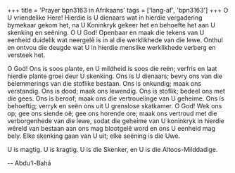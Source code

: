 +++
title = 'Prayer bpn3163 in Afrikaans'
tags = ['lang-af', 'bpn3163']
+++
O U vriendelike Here! Hierdie is U dienaars wat in hierdie vergadering bymekaar gekom het, na U Koninkryk gekeer het en behoefte het aan U skenking en seëning. O U God! Openbaar en maak die tekens van U eenheid duidelik wat neergelê is in al die werklikhede van die lewe. Onthul en ontvou die deugde wat U in hierdie menslike werklikhede verberg en versteek het.

O God! Ons is soos plante, en U mildheid is soos die reën; verfris en laat hierdie plante groei deur U skenking. Ons is U dienaars; bevry ons van die belemmerings van die stoflike bestaan. Ons is onkundig; maak ons verstandig. Ons is dood; maak ons lewendig. Ons is stoflik; bedeel ons met die gees. Ons is beroof; maak ons die vertrouelinge van U geheime. Ons is behoeftig; verryk en seën ons uit U grenslose skatkamer. O God! Wek ons op; gee ons siende oë; gee ons horende ore; maak ons vertroud met die verborgenhede van die lewe, sodat die geheime van U koninkryk in hierdie wêreld van bestaan aan ons mag blootgelê word en ons U eenheid mag bely. Elke skenking gaan van U uit; elke seëning is die Uwe.

U is magtig. U is kragtig. U is die Skenker, en U is die Altoos-Milddadige.

-- Abdu'l-Bahá
